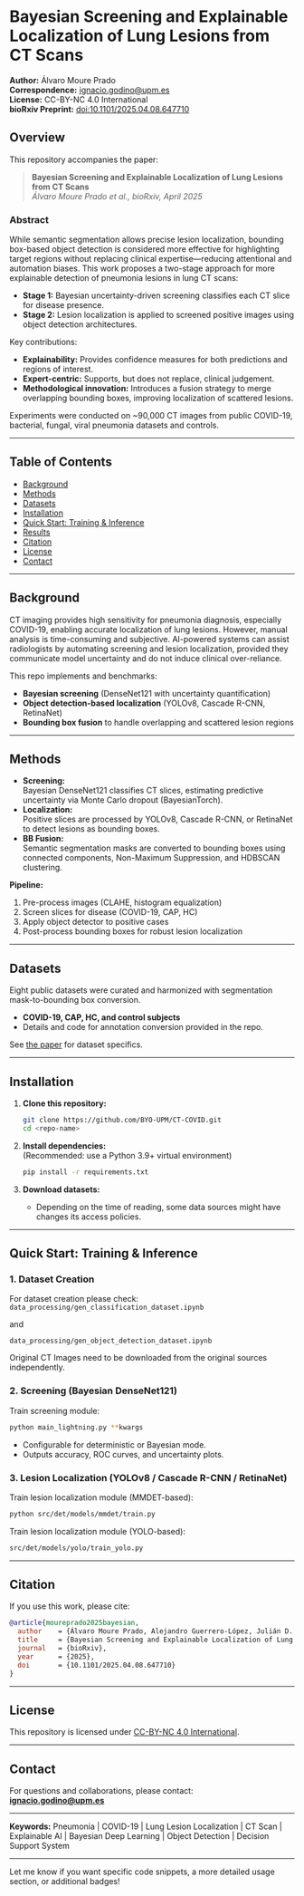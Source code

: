 # Bayesian Screening and Explainable Localization of Lung Lesions from CT Scans

**Author:** Álvaro Moure Prado  
**Correspondence:** ignacio.godino@upm.es  
**License:** CC-BY-NC 4.0 International  
**bioRxiv Preprint:** [doi:10.1101/2025.04.08.647710](https://doi.org/10.1101/2025.04.08.647710)

## Overview

This repository accompanies the paper:

> **Bayesian Screening and Explainable Localization of Lung Lesions from CT Scans**  
> *Álvaro Moure Prado et al., bioRxiv, April 2025*

### Abstract

While semantic segmentation allows precise lesion localization, bounding box-based object detection is considered more effective for highlighting target regions without replacing clinical expertise—reducing attentional and automation biases. This work proposes a two-stage approach for more explainable detection of pneumonia lesions in lung CT scans:
- **Stage 1:** Bayesian uncertainty-driven screening classifies each CT slice for disease presence.
- **Stage 2:** Lesion localization is applied to screened positive images using object detection architectures.

Key contributions:
- **Explainability:** Provides confidence measures for both predictions and regions of interest.
- **Expert-centric:** Supports, but does not replace, clinical judgement.
- **Methodological innovation:** Introduces a fusion strategy to merge overlapping bounding boxes, improving localization of scattered lesions.

Experiments were conducted on ~90,000 CT images from public COVID-19, bacterial, fungal, viral pneumonia datasets and controls.  

---

## Table of Contents

- [Background](#background)
- [Methods](#methods)
- [Datasets](#datasets)
- [Installation](#installation)
- [Quick Start: Training & Inference](#quick-start-training--inference)
- [Results](#results)
- [Citation](#citation)
- [License](#license)
- [Contact](#contact)

---

## Background

CT imaging provides high sensitivity for pneumonia diagnosis, especially COVID-19, enabling accurate localization of lung lesions. However, manual analysis is time-consuming and subjective. AI-powered systems can assist radiologists by automating screening and lesion localization, provided they communicate model uncertainty and do not induce clinical over-reliance.

This repo implements and benchmarks:
- **Bayesian screening** (DenseNet121 with uncertainty quantification)
- **Object detection-based localization** (YOLOv8, Cascade R-CNN, RetinaNet)
- **Bounding box fusion** to handle overlapping and scattered lesion regions

---

## Methods

- **Screening:**  
  Bayesian DenseNet121 classifies CT slices, estimating predictive uncertainty via Monte Carlo dropout (BayesianTorch).
- **Localization:**  
  Positive slices are processed by YOLOv8, Cascade R-CNN, or RetinaNet to detect lesions as bounding boxes.
- **BB Fusion:**  
  Semantic segmentation masks are converted to bounding boxes using connected components, Non-Maximum Suppression, and HDBSCAN clustering.

**Pipeline:**  
1. Pre-process images (CLAHE, histogram equalization)
2. Screen slices for disease (COVID-19, CAP, HC)
3. Apply object detector to positive cases
4. Post-process bounding boxes for robust lesion localization

---

## Datasets

Eight public datasets were curated and harmonized with segmentation mask-to-bounding box conversion.  
- **COVID-19, CAP, HC, and control subjects**
- Details and code for annotation conversion provided in the repo.

See [the paper](https://doi.org/10.1101/2025.04.08.647710) for dataset specifics.

---

## Installation

1. **Clone this repository:**
   ```bash
   git clone https://github.com/BYO-UPM/CT-COVID.git
   cd <repo-name>
   ```

2. **Install dependencies:**  
   (Recommended: use a Python 3.9+ virtual environment)
   ```bash
   pip install -r requirements.txt
   ```

3. **Download datasets:**  
   - Depending on the time of reading, some data sources might have changes its access policies.

---

## Quick Start: Training & Inference

### 1. Dataset Creation

For dataset creation please check:
```data_processing/gen_classification_dataset.ipynb``` 

and

```data_processing/gen_object_detection_dataset.ipynb``` 

Original CT Images need to be downloaded from the original sources independently.


### 2. Screening (Bayesian DenseNet121)

Train screening module:
```bash
python main_lightning.py **kwargs
```
- Configurable for deterministic or Bayesian mode.
- Outputs accuracy, ROC curves, and uncertainty plots.

### 3. Lesion Localization (YOLOv8 / Cascade R-CNN / RetinaNet)

Train lesion localization module (MMDET-based):
```bash
python src/det/models/mmdet/train.py
```

Train lesion localization module (YOLO-based):
```bash
src/det/models/yolo/train_yolo.py
```

---

## Citation

If you use this work, please cite:

```bibtex
@article{moureprado2025bayesian,
  author    = {Álvaro Moure Prado, Alejandro Guerrero-López, Julián D. Arias-Londoño, and Juan I. Godino-Llorente},
  title     = {Bayesian Screening and Explainable Localization of Lung Lesions from CT Scans},
  journal   = {bioRxiv},
  year      = {2025},
  doi       = {10.1101/2025.04.08.647710}
}
```

---

## License

This repository is licensed under [CC-BY-NC 4.0 International](https://creativecommons.org/licenses/by-nc/4.0/).

---

## Contact

For questions and collaborations, please contact:  
**ignacio.godino@upm.es**

---

**Keywords:** Pneumonia | COVID-19 | Lung Lesion Localization | CT Scan | Explainable AI | Bayesian Deep Learning | Object Detection | Decision Support System

---

Let me know if you want specific code snippets, a more detailed usage section, or additional badges!
